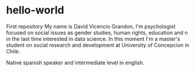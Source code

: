 # hello-world
First repository
My name is David Vicencio Grandon, I'm psychologist focused on social issues as gender studies, human rights, education and n in the last time interested in data science.
In this moment I'm a master's student on social research and development at University of Concepcion in Chile.

Native spanish speaker and intermediate level in english.
